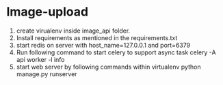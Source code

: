 # Image-upload
 1. create virualenv inside image_api folder.
 2. Install requirements as mentioned in the requirements.txt
 3. start redis on server with host_name=127.0.0.1 and port=6379
 4. Run following command to start celery to support async task
      celery -A api  worker -l info
 5. start web server by following commands within virtualenv
      python manage.py runserver
